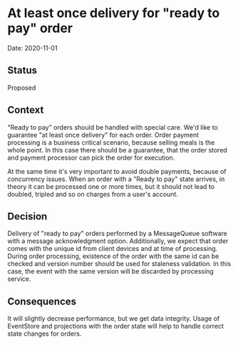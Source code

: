# At least once delivery for "ready to pay" order

Date: 2020-11-01

## Status

Proposed

## Context

"Ready to pay" orders should be handled with special care. We'd like to guarantee "at least once delivery" for each order. Order payment processing is a business critical scenario, because selling meals is the whole point. In this case there should be a guarantee, that the order stored and payment processor can pick the order for execution.

At the same time it's very important to avoid double payments, because of concurrency issues. When an order with a "Ready to pay" state arrives, in theory it can be processed one or more times, but it should not lead to doubled, tripled and so on charges from a user's account.   

## Decision

Delivery of "ready to pay" orders performed by a MessageQueue software with a message acknowledgment option. Additionally, we expect that order comes with the unique id from client devices and at time of processing. During order processing, existence of the order with the same id can be checked and version number should be used for staleness validation. In this case, the event with the same version will be discarded by processing service.    

## Consequences

It will slightly decrease performance, but we get data integrity. Usage of EventStore and projections with the order state will help to handle correct state changes for orders.
